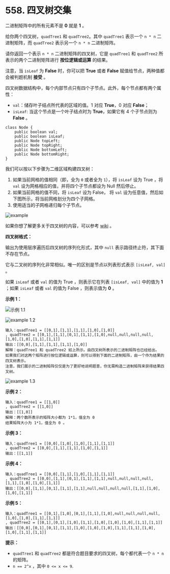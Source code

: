 # 558. 四叉树交集

二进制矩阵中的所有元素不是 **0** 就是 **1** 。

给你两个四叉树，`quadTree1` 和 `quadTree2`。其中 `quadTree1` 表示一个 `n * n` 二进制矩阵，而 `quadTree2` 表示另一个 `n * n` 二进制矩阵。

请你返回一个表示 `n * n` 二进制矩阵的四叉树，它是 `quadTree1` 和 `quadTree2` 所表示的两个二进制矩阵进行 **按位逻辑或运算** 的结果。

注意，当 `isLeaf` 为 **False** 时，你可以把 **True** 或者 **False** 赋值给节点，两种值都会被判题机制 **接受** 。

四叉树数据结构中，每个内部节点只有四个子节点。此外，每个节点都有两个属性：

- `val`：储存叶子结点所代表的区域的值。1 对应 **True**，0 对应 **False**；
- `isLeaf`: 当这个节点是一个叶子结点时为 **True**，如果它有 4 个子节点则为 **False** 。

```()
class Node {
    public boolean val;
    public boolean isLeaf;
    public Node topLeft;
    public Node topRight;
    public Node bottomLeft;
    public Node bottomRight;
}
```

我们可以按以下步骤为二维区域构建四叉树：

1. 如果当前网格的值相同（即，全为 `0` 或者全为 `1`），将 `isLeaf` 设为 True ，将 `val` 设为网格相应的值，并将四个子节点都设为 Null 然后停止。
2. 如果当前网格的值不同，将 `isLeaf` 设为 False， 将 `val` 设为任意值，然后如下图所示，将当前网格划分为四个子网格。
3. 使用适当的子网格递归每个子节点。

![example](https://assets.leetcode.com/uploads/2020/02/11/new_top.png)

如果你想了解更多关于四叉树的内容，可以参考 [wiki](https://en.wikipedia.org/wiki/Quadtree) 。

**四叉树格式：**

输出为使用层序遍历后四叉树的序列化形式，其中 `null` 表示路径终止符，其下面不存在节点。

它与二叉树的序列化非常相似。唯一的区别是节点以列表形式表示 `[isLeaf, val]` 。

如果 `isLeaf` 或者 `val` 的值为 True ，则表示它在列表 `[isLeaf, val]` 中的值为 **1** ；如果 `isLeaf` 或者 `val` 的值为 False ，则表示值为 **0** 。

**示例 1：**

![示例 1.1](https://assets.leetcode.com/uploads/2020/02/11/qt1.png)

![example 1.2](https://assets.leetcode.com/uploads/2020/02/11/qt2.png)

```()
输入：quadTree1 = [[0,1],[1,1],[1,1],[1,0],[1,0]]
, quadTree2 = [[0,1],[1,1],[0,1],[1,1],[1,0],null,null,null,null,[1,0],[1,0],[1,1],[1,1]]
输出：[[0,0],[1,1],[1,1],[1,1],[1,0]]
解释：quadTree1 和 quadTree2 如上所示。由四叉树所表示的二进制矩阵也已经给出。
如果我们对这两个矩阵进行按位逻辑或运算，则可以得到下面的二进制矩阵，由一个作为结果的四叉树表示。
注意，我们展示的二进制矩阵仅仅是为了更好地说明题意，你无需构造二进制矩阵来获得结果四叉树。
```

![example 1.3](https://assets.leetcode.com/uploads/2020/02/11/qtr.png)

**示例 2：**

```()
输入：quadTree1 = [[1,0]]
, quadTree2 = [[1,0]]
输出：[[1,0]]
解释：两个数所表示的矩阵大小都为 1*1，值全为 0 
结果矩阵大小为 1*1，值全为 0 。
```

**示例 3：**

```()
输入：quadTree1 = [[0,0],[1,0],[1,0],[1,1],[1,1]]
, quadTree2 = [[0,0],[1,1],[1,1],[1,0],[1,1]]
输出：[[1,1]]
```

**示例 4：**

```()
输入：quadTree1 = [[0,0],[1,1],[1,0],[1,1],[1,1]]
, quadTree2 = [[0,0],[1,1],[0,1],[1,1],[1,1],null,null,null,null,[1,1],[1,0],[1,0],[1,1]]
输出：[[0,0],[1,1],[0,1],[1,1],[1,1],null,null,null,null,[1,1],[1,0],[1,0],[1,1]]
```

**示例 5：**

```()
输入：quadTree1 = [[0,1],[1,0],[0,1],[1,1],[1,0],null,null,null,null,[1,0],[1,0],[1,1],[1,1]]
, quadTree2 = [[0,1],[0,1],[1,0],[1,1],[1,0],[1,0],[1,0],[1,1],[1,1]]
输出：[[0,0],[0,1],[0,1],[1,1],[1,0],[1,0],[1,0],[1,1],[1,1],[1,0],[1,0],[1,1],[1,1]]
```

**提示：**

- `quadTree1` 和 `quadTree2` 都是符合题目要求的四叉树，每个都代表一个 `n * n` 的矩阵。
- `n == 2^x` ，其中 `0 <= x <= 9`.
